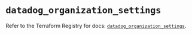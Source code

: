 # `datadog_organization_settings`

Refer to the Terraform Registry for docs: [`datadog_organization_settings`](https://registry.terraform.io/providers/datadog/datadog/3.78.0/docs/resources/organization_settings).

